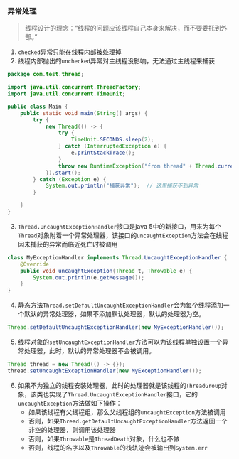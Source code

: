 ### 异常处理
> 线程设计的理念：“线程的问题应该线程自己本身来解决，而不要委托到外部。”

1. `checked`异常只能在线程内部被处理掉
2. 线程内部抛出的`unchecked`异常对主线程没影响，无法通过主线程来捕获
```java
package com.test.thread;

import java.util.concurrent.ThreadFactory;
import java.util.concurrent.TimeUnit;

public class Main {
    public static void main(String[] args) {
        try {
            new Thread(() -> {
                try {
                    TimeUnit.SECONDS.sleep(2);
                } catch (InterruptedException e) {
                    e.printStackTrace();
                }
                throw new RuntimeException("from thread" + Thread.currentThread().getName());
            }).start();
        } catch (Exception e) {
            System.out.println("捕获异常");  // 这里捕获不到异常
        }

    }
}
```
3. `Thread.UncaughtExceptionHandler`接口是java 5中的新接口，用来为每个`Thread`对象附着一个异常处理器，该接口的`uncaughtException`方法会在线程因未捕获的异常而临近死亡时被调用
```java
class MyExceptionHandler implements Thread.UncaughtExceptionHandler {
    @Override
    public void uncaughtException(Thread t, Throwable e) {
        System.out.println(e.getMessage());
    }
}
```
4. 静态方法`Thread.setDefaultUncaughtExceptionHandler`会为每个线程添加一个默认的异常处理器，如果不添加默认处理器，默认的处理器为空。
```java
Thread.setDefaultUncaughtExceptionHandler(new MyExceptionHandler());
```
5. 线程对象的`setUncaughtExceptionHandler`方法可以为该线程单独设置一个异常处理器，此时，默认的异常处理器不会被调用。
```java
Thread thread = new Thread(() -> {});
thread.setUncaughtExceptionHandler(new MyExceptionHandler());
```
6. 如果不为独立的线程安装处理器，此时的处理器就是该线程的`ThreadGroup`对象，该类也实现了`Thread.UncaughtExceptionHandler`接口，它的`uncaughtException`方法做如下操作：
    * 如果该线程有父线程组，那么父线程组的`uncaughtException`方法被调用
    * 否则，如果`Thread.getDefaultUncaughtExceptionHandler`方法返回一个非空的处理器，则调用该处理器
    * 否则，如果`Throwable`是`ThreadDeath`对象，什么也不做
    * 否则，线程的名字以及`Throwable`的栈轨迹会被输出到`System.err`

